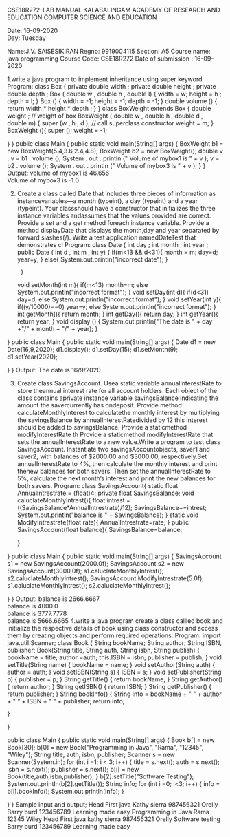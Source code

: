CSE18R272-LAB MANUAL
KALASALINGAM ACADEMY OF RESEARCH AND EDUCATION
COMPUTER SCIENCE AND EDUCATION


Date: 16-09-2020   				
Day: Tuesday






Name:J.V. SAISESIKIRAN 
Regno: 9919004115
Section: A5
Course name: java programming
Course Code: CSE18R272
Date of submission : 16-09-2020




1.write  a java program to implement inheritance using super keyword.
Program:
class Box {
    private double width ;
    private double height ;
    private double depth ;
Box ( double w , double h , double l) {
    width = w;
    height = h ;
    depth = l;
}
Box () {
    width = -1;
    height = -1;
    depth = -1;
}
double volume () {
    return width * height * depth ;
}
}
class BoxWeight extends Box {
    double weight ; // weight of box
    BoxWeight ( double w , double h , double d , double m) {
        super (w , h , d ); // call superclass constructor
        weight = m;
    }
    BoxWeight (){
        super ();
        weight = -1;


}
}
public class Main
{
public static void main(String[] args) {
BoxWeight b1 = new BoxWeight(5.4,3.6,2.4,4.8);
BoxWeight b2 = new BoxWeight();
double v ;
        v = b1 . volume ();
        System . out . println (" Volume of mybox1 is " + v );
        v = b2 . volume ();
        System . out . println (" Volume of mybox3 is " + v );
}
}
Output:
volume of mybox1 is 46.656                                                                                                                   
 Volume of mybox3 is -1.0

2. Create a class called Date that includes three pieces of information as instancevariables—a month (typeint), a day (typeint) and a year (typeint). Your classshould have a constructor that initializes the three instance variables andassumes that the values provided are correct. Provide a set and a get method foreach instance variable. Provide a method displayDate that displays the month,day and year separated by forward slashes(/). Write a test application namedDateTest that demonstrates cl
Program:
class Date {
    int  day ;
    int month ;
    int year ;
    public Date ( int d , int m , int y) {
        if(m<13 && d<31){
            month = m; day=d; year=y;
        }
        else{
            System.out.println("incorrect date");
        }
            
        }
    void setMonth(int m){
        if(m<13)
            month=m;
        else 
            System.out.println("incorrect format");
    }
    void setDay(int d){
        if(d<31)
            day=d;
        else 
            System.out.println("incorrect format");
    }
    void setYear(int y){
        if((y/10000)==0)
            year=y;
        else
            System.out.println("incorrect format");
    }
    int getMonth(){
        return month;
    }
    int getDay(){
        return day;
    }
    int getYear(){
        return year;
    }
    void display () {
        System.out.println("The date is " + day +"/" + month + "/" + year);
    }


}
public class Main
{
public static void main(String[] args) {
Date d1 = new Date(16,9,2020);
d1.display();
d1.setDay(15);
d1.setMonth(9);
d1.setYear(2020);



        
        
}
}
Output:
The date is 16/9/2020



3. Create class SavingsAccount. Usea static variable annualInterestRate to store theannual interest rate for all account holders. Each object of the class contains aprivate instance variable savingsBalance indicating the amount the savercurrently has ondeposit. Provide method calculateMonthlyInterest to calculatethe monthly interest by multiplying the savingsBalance by annualInterestRatedivided by 12 this interest should be added to savingsBalance. Provide a staticmethod modifyInterestRate th
Provide a staticmethod modifyInterestRate that sets the annualInterestRate to a new value.Write a program to test class SavingsAccount. Instantiate two savingsAccountobjects, saver1 and saver2, with balances of $2000.00 and $3000.00, respectively.Set annualInterestRate to 4%, then calculate the monthly interest and print thenew balances for both savers. Then set the annualInterestRate to 5%, calculate the next month’s interest and print the new balances for both savers.
Program:
class SavingsAccount{
    static float AnnualIntrestrate = (float)4;
    private float SavingsBalance;
    void caluclateMonthlyIntrest(){
        float intrest = ((SavingsBalance*AnnualIntrestrate)/12);
        SavingsBalance+=intrest;
        System.out.println("balance is " + SavingsBalance);
    }
    static void  ModifyIntrestrate(float rate){
        AnnualIntrestrate=rate;
    }
    public SavingsAccount(float balance){
        SavingsBalance=balance;
        
    }
    
}
public class Main
{
public static void main(String[] args) {
SavingsAccount s1 = new SavingsAccount(2000.0f);
SavingsAccount s2 = new SavingsAccount(3000.0f);
s1.caluclateMonthlyIntrest();
s2.caluclateMonthlyIntrest();
SavingsAccount.ModifyIntrestrate(5.0f);
s1.caluclateMonthlyIntrest();
s2.caluclateMonthlyIntrest();




        
        
}
}
Output:
balance is 2666.6667                                                                                                                          
balance is 4000.0                                                                                                                             
balance is 3777.7778                                                                                                                          
balance is 5666.6665
4.write a java program create a class callled book and initialize the respective details of book using class constructor  and access them by creating objects and perform required operations.
Program:
import java.util.Scanner;
class Book 
{
    String bookName;
    String author;
    String ISBN, publisher;
    Book(String title, String auth, String isbn, String publish)
    {
        bookName = title;
        author =auth;
        this.ISBN = isbn;
        publisher = publish;
    }
    void setTitle(String name)
    {  bookName = name; }
    void setAuthor(String auth)
    { author = auth; }
    void setISBN(String s) 
    { ISBN = s; }
    void setPublisher(String p)
    {
        publisher = p;
    }
    String getTitle()
    {  return bookName; }
    String getAuthor() 
    { return author; }
    String getISBN() 
     { return ISBN; }
     String getPublisher() 
     { return publisher; }
    String bookInfo()
    {
        String info = bookName + " " + author + " " + ISBN + " " + publisher;
        return info;
        
    }
}
  
public class Main
{
public static void main(String[] args) {
    Book b[] = new Book[30];
    b[0] = new Book("Programming in Java", "Rama", "12345", "Wiley");
    String title, auth, isbn, publisher;
    Scanner s = new Scanner(System.in);
    for (int i =1; i < 3; i++)
     {
         title = s.next();
         auth = s.next();
         isbn = s.next();
         publisher = s.next();
         b[i] = new Book(title,auth,isbn,publisher);
     }
    b[2].setTitle("Software Testing");
    System.out.println(b[2].getTitle());
    String info;
    for (int i =0; i<3; i++) {
        info = b[i].bookInfo();
        System.out.println(info);
    }


}
}
Sample input and output;
Head First java
Kathy sierra
987456321
Orelly
Barry burd
123456789
Learning made easy
Programming in Java Rama 12345 Wiley
Head First java kathy sierra 987456321 Orelly
Software testing Barry burd 123456789 Learning made easy









